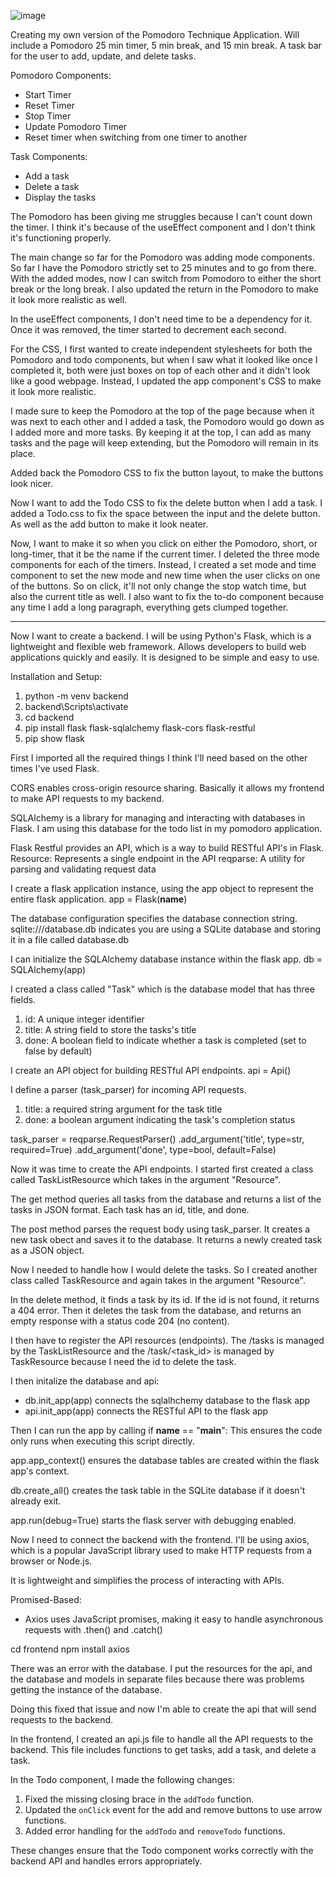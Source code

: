 ![image](https://github.com/user-attachments/assets/86d99447-c3ae-48af-a601-86b7b633ed35)

Creating my own version of the Pomodoro Technique Application.
Will include a Pomodoro 25 min timer, 5 min break, and 15 min break.
A task bar for the user to add, update, and delete tasks.

Pomodoro Components:
- Start Timer
- Reset Timer
- Stop Timer
- Update Pomodoro Timer
- Reset timer when switching from one timer to another

Task Components:
- Add a task
- Delete a task
- Display the tasks 

The Pomodoro has been giving me struggles because I can't count down the timer. 
I think it's because of the useEffect component and I don't think it's functioning properly. 

The main change so far for the Pomodoro was adding mode components. So far I have the Pomodoro strictly set to
25 minutes and to go from there. With the added modes, now I can switch from Pomodoro to either the short break 
or the long break. I also updated the return in the Pomodoro to make it look more realistic as well.

In the useEffect components, I don't need time to be a dependency for it. Once it was removed, the timer 
started to decrement each second.

For the CSS, I first wanted to create independent stylesheets for both the Pomodoro and todo components,
but when I saw what it looked like once I completed it, both were just boxes on top of each other and it 
didn't look like a good webpage. Instead, I updated the app component's CSS to make it look more realistic. 

I made sure to keep the Pomodoro at the top of the page because when it was next to each other and I added 
a task, the Pomodoro would go down as I added more and more tasks. By keeping it at the top, I can add as many tasks and the page will keep extending, but the Pomodoro will remain in its place.

Added back the Pomodoro CSS to fix the button layout, to make the buttons look nicer.

Now I want to add the Todo CSS to fix the delete button when I add a task. 
I added a Todo.css to fix the space between the input and the delete button. 
As well as the add button to make it look neater. 

Now, I want to make it so when you click on either the Pomodoro, short, or long-timer, that it be the name
if the current timer. 
I deleted the three mode components for each of the timers. Instead, I created a set mode and time component to set
the new mode and new time when the user clicks on one of the buttons. So on click, it'll not only change the stop
watch time, but also the current title as well.
I also want to fix the to-do component because any time I add a long paragraph, everything gets clumped together. 

--------------------------------------------------------------------------------------------------------------------

Now I want to create a backend. 
I will be using Python's Flask, which is a lightweight and flexible web framework.
Allows developers to build web applications quickly and easily. 
It is designed to be simple and easy to use. 

Installation and Setup:
1) python -m venv backend 
2) backend\Scripts\activate
3) cd backend 
4) pip install flask flask-sqlalchemy flask-cors flask-restful 
5) pip show flask 

First I imported all the required things I think I'll need based on the other times I've used Flask.

CORS enables cross-origin resource sharing. Basically it allows my frontend to make API requests to my backend. 

SQLAlchemy is a library for managing and interacting with databases in Flask. I am using this database for the todo list in my pomodoro application.

Flask Restful provides an API, which is a way to build RESTful API's in Flask. 
Resource: Represents a single endpoint in the API 
reqparse: A utility for parsing and validating request data 

I create a flask application instance, using the app object to represent the entire flask application.
app = Flask(__name__)

The database configuration specifies the database connection string. 
sqlite:///database.db indicates you are using a SQLite database and storing it in a file called database.db

I can initialize the SQLAlchemy database instance within the flask app.
db = SQLAlchemy(app)

I created a class called "Task" which is the database model that has three fields. 
1) id: A unique integer identifier
2) title: A string field to store the tasks's title 
3) done: A boolean field to indicate whether a task is completed (set to false by default)

I create an API object for building RESTful API endpoints.
api = Api()

I define a parser (task_parser) for incoming API requests. 
1) title: a required string argument for the task title
2) done: a boolean argument indicating the task's completion status

task_parser = reqparse.RequestParser()
.add_argument('title', type=str, required=True)
.add_argument('done', type=bool, default=False)

Now it was time to create the API endpoints. I started first created a class called TaskListResource which takes in the argument "Resource".

The get method queries all tasks from the database and returns a list of the tasks in JSON format. Each task has an id, title, and done.

The post method parses the request body using task_parser. It creates a new task obect and saves it to the database. It returns a newly created task as a JSON object.

Now I needed to handle how I would delete the tasks. So I created another class called TaskResource and again takes in the argument "Resource".

In the delete method, it finds a task by its id. If the id is not found, it returns a 404 error.
Then it deletes the task from the database, and returns an empty response with a status code 204 (no content).

I then have to register the API resources (endpoints). 
The /tasks is managed by the TaskListResource and the /task/<task_id> is managed by TaskResource because I need the id to delete the task. 

I then initalize the database and api:
- db.init_app(app) connects the sqlalhchemy database to the flask app
- api.init_app(app) connects the RESTful API to the flask app

Then I can run the app by calling 
if __name__ == "__main__": 
This ensures the code only runs when executing this script directly.

app.app_context() ensures the database tables are created within the flask app's context.

db.create_all() creates the task table in the SQLite database if it doesn't already exit.

app.run(debug=True) starts the flask server with debugging enabled. 

Now I need to connect the backend with the frontend. I'll be using axios, which is a popular JavaScript library used to make HTTP requests from a browser or Node.js.

It is lightweight and simplifies the process of interacting with APIs.

Promised-Based:
- Axios uses JavaScript promises, making it easy to handle asynchronous requests with .then() and .catch()

cd frontend
npm install axios

There was an error with the database. I put the resources for the api, and the database and models in separate files because there was problems getting the instance of the database. 

Doing this fixed that issue and now I'm able to create the api that will send requests to the backend. 

In the frontend, I created an api.js file to handle all the API requests to the backend. This file includes functions to get tasks, add a task, and delete a task.

In the Todo component, I made the following changes:
1. Fixed the missing closing brace in the `addTodo` function.
2. Updated the `onClick` event for the add and remove buttons to use arrow functions.
3. Added error handling for the `addTodo` and `removeTodo` functions.

These changes ensure that the Todo component works correctly with the backend API and handles errors appropriately.

